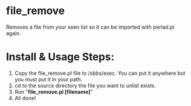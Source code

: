 # file_remove
Removes a file from your seen list so it can be imported with perlad.pl again.

Install & Usage Steps:
==
1. Copy the file_remove.pl file to /sbbs/exec. You can put it anywhere but you must put it in your path.
2. cd to the source directory the file you want to unlist exists.
3. Run "**file_remove.pl [filename]**"
4. All done!
